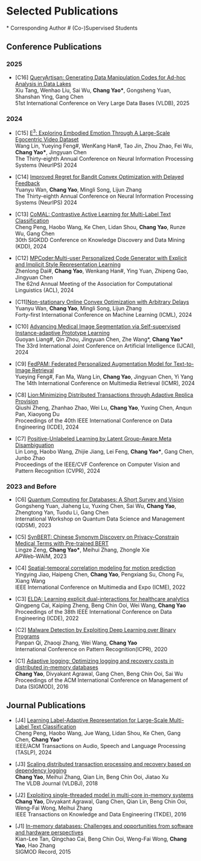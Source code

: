 
# Selected Publications 

\* Corresponding Author  \# (Co-)Supervised Students

## Conference Publications

### 2025

- \[C16\] [QueryArtisan: Generating Data Manipulation Codes for Ad-hoc Analysis in Data Lakes]()
<br />Xiu Tang, Wenhao Liu, Sai Wu, **Chang Yao\***, Gongsheng Yuan, Shanshan Ying, Gang Chen
<br />51st International Conference on Very Large Data Bases (VLDB), 2025

### 2024

 - \[C15\] [E<sup>3</sup>: Exploring Embodied Emotion Through A Large-Scale Egocentric Video Dataset]()
<br />Wang Lin, Yueying Feng\#, WenKang Han\#, Tao Jin, Zhou Zhao, Fei Wu, **Chang Yao\***, Jingyuan Chen
<br />The Thirty-eighth Annual Conference on Neural Information Processing Systems (NeurIPS) 2024

- \[C14\] [Improved Regret for Bandit Convex Optimization with Delayed Feedback]()
<br />Yuanyu Wan, **Chang Yao**, Mingli Song, Lijun Zhang
<br />The Thirty-eighth Annual Conference on Neural Information Processing Systems (NeurIPS) 2024

- \[C13\] [CoMAL: Contrastive Active Learning for Multi-Label Text Classification](https://dl.acm.org/doi/abs/10.1145/3637528.3671754)
<br />Cheng Peng, Haobo Wang, Ke Chen, Lidan Shou, **Chang Yao**, Runze Wu, Gang Chen
<br />30th SIGKDD Conference on Knowledge Discovery and Data Mining (KDD), 2024

- \[C12\] [MPCoder:Multi-user Personalized Code Generator with Explicit and Implicit Style Representation Learning](https://aclanthology.org/2024.acl-long.207)
<br />Zhenlong Dai\#, **Chang Yao**, Wenkang Han\#, Ying Yuan, Zhipeng Gao, Jingyuan Chen
<br />The 62nd Annual Meeting of the Association for Computational Linguistics (ACL), 2024

- \[C11\][Non-stationary Online Convex Optimization with Arbitrary Delays](https://openreview.net/pdf?id=YvPNwLedpQ)
<br />Yuanyu Wan, **Chang Yao**, Mingli Song, Lijun Zhang
<br />Forty-first International Conference on Machine Learning (ICML), 2024

- \[C10\] [Advancing Medical Image Segmentation via Self-supervised Instance-adaptive Prototype Learning](https://www.ijcai.org/proceedings/2024/117)
<br />Guoyan Liang\#, Qin Zhou, Jingyuan Chen, Zhe Wang\*, **Chang Yao\***
<br />The 33rd International Joint Conference on Artificial Intelligence (IJCAI), 2024

- \[C9\] [FedPAM: Federated Personalized Augmentation Model for Text-to-Image Retrieval](https://dl.acm.org/doi/10.1145/3652583.3657627) 
<br />Yueying Feng\#, Fan Ma, Wang Lin, **Chang Yao**, Jingyuan Chen, Yi Yang
<br />The 14th International Conference on Multimedia Retrieval (ICMR), 2024

- \[C8\] [Lion:Minimizing Distributed Transactions through Adaptive Replica Provision](https://arxiv.org/pdf/2403.11221) 
<br />Qiushi Zheng, Zhanhao Zhao, Wei Lu, **Chang Yao**, Yuxing Chen, Anqun Pan, Xiaoyong Du
<br />Proceedings of the 40th IEEE International Conference on Data Engineering (ICDE), 2024

- \[C7\] [Positive-Unlabeled Learning by Latent Group-Aware Meta Disambiguation](https://openaccess.thecvf.com/content/CVPR2024/papers/Long_Positive-Unlabeled_Learning_by_Latent_Group-Aware_Meta_Disambiguation_CVPR_2024_paper.pdf)
<br />Lin Long, Haobo Wang, Zhijie Jiang, Lei Feng, **Chang Yao\***, Gang Chen, Junbo Zhao
<br />Proceedings of the IEEE/CVF Conference on Computer Vision and Pattern Recognition (CVPR), 2024


### 2023 and Before

- \[C6\] [Quantum Computing for Databases: A Short Survey and Vision](https://ceur-ws.org/Vol-3462/QDSM6.pdf)
<br />Gongsheng Yuan, Jiaheng Lu, Yuxing Chen, Sai Wu, **Chang Yao**, Zhengtong Yan, Tuodu Li, Gang Chen
<br />International Workshop on Quantum Data Science and Management (QDSM), 2023

- \[C5\] [SynBERT: Chinese Synonym Discovery on Privacy-Constrain Medical Terms with Pre-trained BERT](https://link.springer.com/chapter/10.1007/978-3-031-25158-0_25)
<br />Lingze Zeng, **Chang Yao\***, Meihui Zhang, Zhongle Xie
<br />APWeb-WAIM, 2023

- \[C4\] [Spatial-temporal correlation modeling for motion prediction](https://ieeexplore.ieee.org/abstract/document/9859933)
<br />Yingying Jiao, Haipeng Chen, **Chang Yao**, Pengxiang Su, Chong Fu, Xiang Wang
<br />IEEE International Conference on Multimedia and Expo (ICME), 2022

- \[C3\] [ELDA: Learning explicit dual-interactions for healthcare analytics](https://ieeexplore.ieee.org/abstract/document/9835194/)
<br />Qingpeng Cai, Kaiping Zheng, Beng Chin Ooi, Wei Wang, **Chang Yao**
<br />Proceedings of the 38th IEEE International Conference on Data Engineering (ICDE), 2022

- \[C2\] [Malware Detection by Exploiting Deep Learning over Binary Programs](https://ieeexplore.ieee.org/abstract/document/9412227)
<br />Panpan Qi, Zhaoqi Zhang, Wei Wang, **Chang Yao**
<br />International Conference on Pattern Recognition(ICPR), 2020

- \[C1\] [Adaptive logging: Optimizing logging and recovery costs in distributed in-memory databases](https://dl.acm.org/doi/abs/10.1145/2882903.2915208)
<br />**Chang Yao**, Divyakant Agrawal, Gang Chen, Beng Chin Ooi, Sai Wu
<br />Proceedings of the ACM International Conference on Management of Data (SIGMOD), 2016


## Journal Publications

- \[J4\] [Learning Label-Adaptive Representation for Large-Scale Multi-Label Text Classification](https://ieeexplore.ieee.org/abstract/document/10508392/)
<br />Cheng Peng, Haobo Wang, Jue Wang, Lidan Shou, Ke Chen, Gang Chen, **Chang Yao\***
<br />IEEE/ACM Transactions on Audio, Speech and Language Processing (TASLP), 2024

- \[J3\] [Scaling distributed transaction processing and recovery based on dependency logging](https://link.springer.com/article/10.1007/s00778-018-0500-2)
<br /> **Chang Yao**, Meihui Zhang, Qian Lin, Beng Chin Ooi, Jiatao Xu
<br />The VLDB Journal (VLDBJ), 2018 

- \[J2\] [Exploiting single-threaded model in multi-core in-memory systems](https://ieeexplore.ieee.org/stamp/stamp.jsp?arnumber=7486988)
<br /> **Chang Yao**, Divyakant Agrawal, Gang Chen, Qian Lin, Beng Chin Ooi, Weng-Fai Wong, Meihui Zhang
<br />IEEE Transactions on Knowledge and Data Engineering (TKDE), 2016 

- \[J1\] [In-memory databases: Challenges and opportunities from software and hardware perspectives](https://sigmod.org/publications/sigmodRecord/1506/08_vision_Tan.pdf)
<br /> Kian-Lee Tan, Qingchao Cai, Beng Chin Ooi, Weng-Fai Wong, **Chang Yao**, Hao Zhang
<br />SIGMOD Record, 2015
